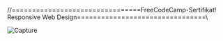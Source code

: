 //================================FreeCodeCamp-Sertifikat! Responsive Web Design================================\\



![Capture](https://user-images.githubusercontent.com/84670499/154709630-960ed5c3-c4d1-41d5-9e1b-222fed5edb2d.PNG)
